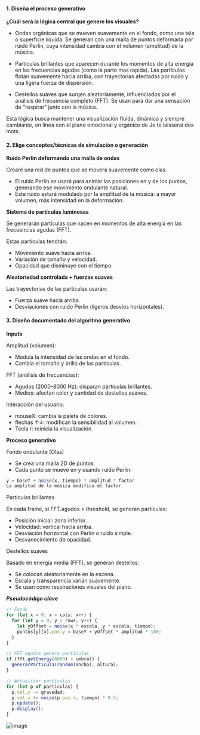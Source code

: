 #### 1. Diseña el proceso generativo

**¿Cuál será la lógica central que genere los visuales?**

- Ondas orgánicas que se mueven suavemente en el fondo, como una tela o superficie líquida. Se generan con una malla de puntos deformada por ruido Perlin, cuya intensidad cambia con el volumen (amplitud) de la música.

- Partículas brillantes que aparecen durante los momentos de alta energía en las frecuencias agudas (como la parte mas rapida). Las partículas flotan suavemente hacia arriba, con trayectorias afectadas por ruido y una ligera fuerza de dispersión.

- Destellos suaves que surgen aleatoriamente, influenciados por el análisis de frecuencia completo (FFT). Se usan para dar una sensación de "respirar" junto con la música.

Esta lógica busca mantener una visualización fluida, dinámica y siempre cambiante, en línea con el piano emocional y orgánico de Je te laisserai des mots.

#### 2. Elige conceptos/técnicas de simulación o generación

**Ruido Perlin deformando una malla de ondas**

Crearé una red de puntos que se moverá suavemente como olas.

- El ruido Perlin se usará para animar las posiciones en y de los puntos, generando ese movimiento ondulante natural.
- Este ruido estará modulado por la amplitud de la música: a mayor volumen, más intensidad en la deformación.

**Sistema de partículas luminosas**

Se generarán partículas que nacen en momentos de alta energía en las frecuencias agudas (FFT).

Estas partículas tendrán:

- Movimiento suave hacia arriba.
- Variación de tamaño y velocidad.
- Opacidad que disminuye con el tiempo.

**Aleatoriedad controlada + fuerzas suaves**

Las trayectorias de las partículas usarán:
- Fuerza suave hacia arriba.
- Desviaciones con ruido Perlin (ligeros desvíos horizontales).

#### 3. Diseño documentado del algoritmo generativo

**Inputs**

Amplitud (volumen):
- Modula la intensidad de las ondas en el fondo.
- Cambia el tamaño y brillo de las partículas.

FFT (análisis de frecuencias):
- Agudos (2000–8000 Hz): disparan partículas brillantes.
- Medios: afectan color y cantidad de destellos suaves.

Interacción del usuario:
- mouseX: cambia la paleta de colores.
- flechas ↑↓: modifican la sensibilidad al volumen.
- Tecla r: reinicia la visualización.

**Proceso generativo**

Fondo ondulante (Olas)
- Se crea una malla 2D de puntos.
- Cada punto se mueve en y usando ruido Perlin:
```js
y = baseY + noise(x, tiempo) * amplitud * factor
La amplitud de la música modifica el factor.
```

Partículas brillantes

En cada frame, si FFT.agudos > threshold, se generan partículas:
- Posición inicial: zona inferior.
- Velocidad: vertical hacia arriba.
- Desviación horizontal con Perlin o ruido simple.
- Desvanecimiento de opacidad.

Destellos suaves

Basado en energía media (FFT), se generan destellos:

- Se colocan aleatoriamente en la escena.
- Escala y transparencia varían suavemente.
- Se usan como respiraciones visuales del piano.

***Pseudocódigo clave***
```js
// Fondo
for (let x = 0; x < cols; x++) {
  for (let y = 0; y < rows; y++) {
    let yOffset = noise(x * escala, y * escala, tiempo);
    puntos[y][x].pos.y = baseY + yOffset * amplitud * 100;
  }
}

// FFT agudos genera partículas
if (fft.getEnergy(6000) > umbral) {
  generarParticula(random(ancho), altura);
}

// Actualizar partículas
for (let p of particulas) {
  p.vel.y -= gravedad;
  p.vel.x += noise(p.pos.x, tiempo) * 0.5;
  p.update();
  p.display();
}
```

![image](https://github.com/user-attachments/assets/2827e39c-ab90-4624-9a2e-61e9cab1292e)
